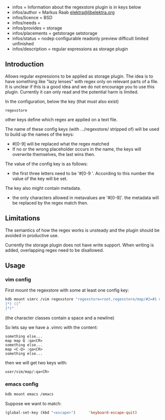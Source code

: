 - infos = Information about the regexstore plugin is in keys below
- infos/author = Markus Raab <elektra@libelektra.org>
- infos/licence = BSD
- infos/needs =
- infos/provides = storage
- infos/placements = getstorage setstorage
- infos/status = nodep configurable readonly preview difficult limited unfinished
- infos/description = regular expressions as storage plugin

## Introduction

Allows regular expressions to be applied as storage plugin.
The idea is to have something like "lazy lenses" with regex
only on relevant parts of a file. It is unclear if this is
a good idea and we do not encourage you to use this plugin.
Currently it can only read and the potential harm is limited.

In the configuration, below the key (that must also exist)

```
regexstore
```

other keys define which regex are applied on a text file.

The name of these config keys (with .../regexstore/ stripped of)
will be used to build up the names of the keys:

- #[0-9] will be replaced what the regex matched
- If no or the wrong placeholder occurs in the name,
  the keys will overwrite themselves, the last wins then.

The value of the config key is as follows:

- the first three letters need to be '#[0-9 '.
  According to this number the value of the key will be set.

The key also might contain metadata.

- the only characters allowed in metavalues are '#[0-9]'.
  the metadata will be replaced by the regex match then.

## Limitations

The semantics of how the regex works is unsteady and the plugin should
be avoided in productive use.

Currently the storage plugin does not have write support. When writing
is added, overlapping regex need to be disallowed.

## Usage

### vim config

First mount the regexstore with some at least one config key:

```sh
kdb mount vimrc /vim regexstore "regexstore=root,regexstore/map/#2=#1 map ([^
]*) ([^
]*)"
```

(the character classes contain a space and a newline)

So lets say we have a .vimrc with the content:

```
something else...
map map Q :qa<CR>
something else...
map <C-Q> :qa<CR>
something else...
```

then we will get two keys with:

```
user/vim/map/:qa<CR>
```

### emacs config

```sh
kdb mount emacs /emacs
```

Suppose we want to match:

```lisp
(global-set-key (kbd "<escape>")      'keyboard-escape-quit)
```
